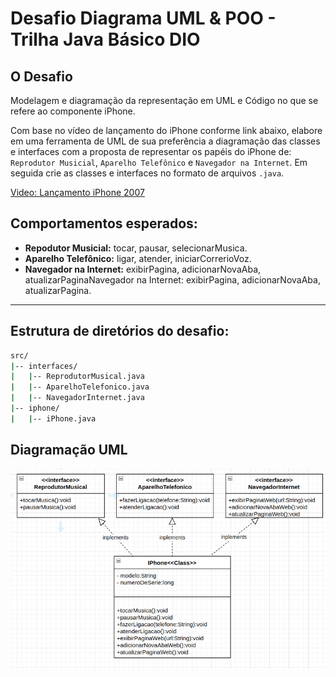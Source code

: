 # Desafio Diagrama UML & POO - Trilha Java Básico DIO

## O Desafio

Modelagem e diagramação da representação em UML e Código no que se refere ao componente iPhone.

Com base no vídeo de lançamento do iPhone conforme link abaixo, elabore em uma ferramenta de UML de sua preferência a diagramação das classes e interfaces com a proposta de representar os papéis do iPhone de: `Reprodutor Musicial`, `Aparelho Telefônico` e `Navegador na Internet`. Em seguida crie as classes e interfaces no formato de arquivos `.java`.

[Video: Lançamento iPhone 2007](https://www.youtube.com/watch?v=9ou608QQRq8)

## Comportamentos esperados:

- **Repodutor Musicial:** tocar, pausar, selecionarMusica.
- **Aparelho Telefônico:** ligar, atender, iniciarCorrerioVoz.
- **Navegador na Internet:** exibirPagina, adicionarNovaAba, atualizarPaginaNavegador na Internet: exibirPagina, adicionarNovaAba, atualizarPagina.

<hr>

## Estrutura de diretórios do desafio:

```bash
src/
|-- interfaces/
|   |-- ReprodutorMusical.java
|   |-- AparelhoTelefonico.java
|   |-- NavegadorInternet.java
|-- iphone/
|   |-- iPhone.java
```

## Diagramação UML

![diagrama-uml-iphone7](imagens/UML-IPhone.png)
